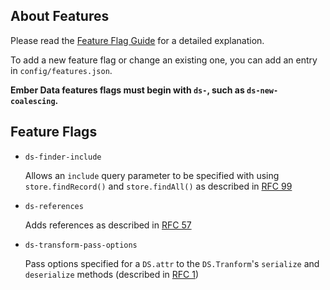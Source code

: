 ## About Features

Please read the [Feature Flag Guide](http://emberjs.com/guides/configuring-ember/feature-flags/)
for a detailed explanation.

To add a new feature flag or change an existing one, you can add an
entry in `config/features.json`.

**Ember Data features flags must begin with `ds-`, such as
`ds-new-coalescing`.**

## Feature Flags

- `ds-finder-include`

  Allows an `include` query parameter to be specified with using
  `store.findRecord()` and `store.findAll()` as described in [RFC
  99](https://github.com/emberjs/rfcs/pull/99)

- `ds-references`

  Adds references as described in [RFC 57](https://github.com/emberjs/rfcs/pull/57)

- `ds-transform-pass-options`

  Pass options specified for a `DS.attr` to the `DS.Tranform`'s `serialize` and
  `deserialize` methods (described in [RFC 1](https://github.com/emberjs/rfcs/pull/1))
